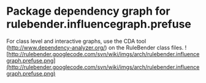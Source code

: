 # Package dependency graph for rulebender.influencegraph.prefuse #
For class level and interactive graphs, use the CDA tool (http://www.dependency-analyzer.org/) on the RuleBender class files.
![http://rulebender.googlecode.com/svn/wiki/imgs/arch/rulebender.influencegraph.prefuse.png](http://rulebender.googlecode.com/svn/wiki/imgs/arch/rulebender.influencegraph.prefuse.png)